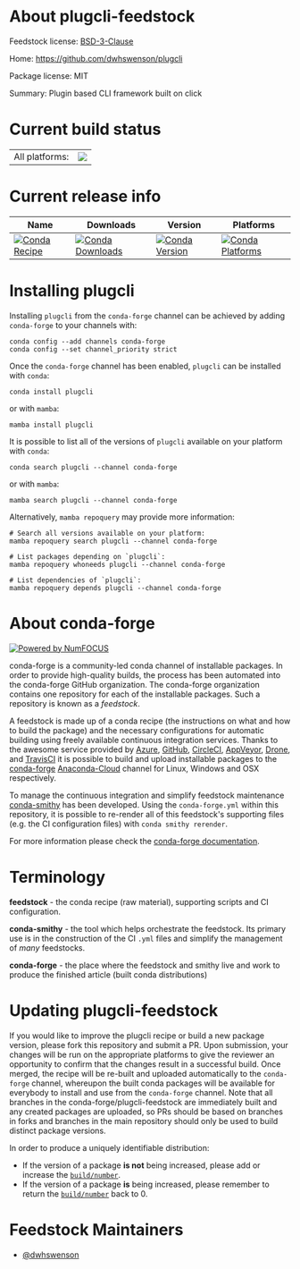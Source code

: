 About plugcli-feedstock
=======================

Feedstock license: [BSD-3-Clause](https://github.com/conda-forge/plugcli-feedstock/blob/main/LICENSE.txt)

Home: https://github.com/dwhswenson/plugcli

Package license: MIT

Summary: Plugin based CLI framework built on click

Current build status
====================


<table><tr><td>All platforms:</td>
    <td>
      <a href="https://dev.azure.com/conda-forge/feedstock-builds/_build/latest?definitionId=15596&branchName=main">
        <img src="https://dev.azure.com/conda-forge/feedstock-builds/_apis/build/status/plugcli-feedstock?branchName=main">
      </a>
    </td>
  </tr>
</table>

Current release info
====================

| Name | Downloads | Version | Platforms |
| --- | --- | --- | --- |
| [![Conda Recipe](https://img.shields.io/badge/recipe-plugcli-green.svg)](https://anaconda.org/conda-forge/plugcli) | [![Conda Downloads](https://img.shields.io/conda/dn/conda-forge/plugcli.svg)](https://anaconda.org/conda-forge/plugcli) | [![Conda Version](https://img.shields.io/conda/vn/conda-forge/plugcli.svg)](https://anaconda.org/conda-forge/plugcli) | [![Conda Platforms](https://img.shields.io/conda/pn/conda-forge/plugcli.svg)](https://anaconda.org/conda-forge/plugcli) |

Installing plugcli
==================

Installing `plugcli` from the `conda-forge` channel can be achieved by adding `conda-forge` to your channels with:

```
conda config --add channels conda-forge
conda config --set channel_priority strict
```

Once the `conda-forge` channel has been enabled, `plugcli` can be installed with `conda`:

```
conda install plugcli
```

or with `mamba`:

```
mamba install plugcli
```

It is possible to list all of the versions of `plugcli` available on your platform with `conda`:

```
conda search plugcli --channel conda-forge
```

or with `mamba`:

```
mamba search plugcli --channel conda-forge
```

Alternatively, `mamba repoquery` may provide more information:

```
# Search all versions available on your platform:
mamba repoquery search plugcli --channel conda-forge

# List packages depending on `plugcli`:
mamba repoquery whoneeds plugcli --channel conda-forge

# List dependencies of `plugcli`:
mamba repoquery depends plugcli --channel conda-forge
```


About conda-forge
=================

[![Powered by
NumFOCUS](https://img.shields.io/badge/powered%20by-NumFOCUS-orange.svg?style=flat&colorA=E1523D&colorB=007D8A)](https://numfocus.org)

conda-forge is a community-led conda channel of installable packages.
In order to provide high-quality builds, the process has been automated into the
conda-forge GitHub organization. The conda-forge organization contains one repository
for each of the installable packages. Such a repository is known as a *feedstock*.

A feedstock is made up of a conda recipe (the instructions on what and how to build
the package) and the necessary configurations for automatic building using freely
available continuous integration services. Thanks to the awesome service provided by
[Azure](https://azure.microsoft.com/en-us/services/devops/), [GitHub](https://github.com/),
[CircleCI](https://circleci.com/), [AppVeyor](https://www.appveyor.com/),
[Drone](https://cloud.drone.io/welcome), and [TravisCI](https://travis-ci.com/)
it is possible to build and upload installable packages to the
[conda-forge](https://anaconda.org/conda-forge) [Anaconda-Cloud](https://anaconda.org/)
channel for Linux, Windows and OSX respectively.

To manage the continuous integration and simplify feedstock maintenance
[conda-smithy](https://github.com/conda-forge/conda-smithy) has been developed.
Using the ``conda-forge.yml`` within this repository, it is possible to re-render all of
this feedstock's supporting files (e.g. the CI configuration files) with ``conda smithy rerender``.

For more information please check the [conda-forge documentation](https://conda-forge.org/docs/).

Terminology
===========

**feedstock** - the conda recipe (raw material), supporting scripts and CI configuration.

**conda-smithy** - the tool which helps orchestrate the feedstock.
                   Its primary use is in the construction of the CI ``.yml`` files
                   and simplify the management of *many* feedstocks.

**conda-forge** - the place where the feedstock and smithy live and work to
                  produce the finished article (built conda distributions)


Updating plugcli-feedstock
==========================

If you would like to improve the plugcli recipe or build a new
package version, please fork this repository and submit a PR. Upon submission,
your changes will be run on the appropriate platforms to give the reviewer an
opportunity to confirm that the changes result in a successful build. Once
merged, the recipe will be re-built and uploaded automatically to the
`conda-forge` channel, whereupon the built conda packages will be available for
everybody to install and use from the `conda-forge` channel.
Note that all branches in the conda-forge/plugcli-feedstock are
immediately built and any created packages are uploaded, so PRs should be based
on branches in forks and branches in the main repository should only be used to
build distinct package versions.

In order to produce a uniquely identifiable distribution:
 * If the version of a package **is not** being increased, please add or increase
   the [``build/number``](https://docs.conda.io/projects/conda-build/en/latest/resources/define-metadata.html#build-number-and-string).
 * If the version of a package **is** being increased, please remember to return
   the [``build/number``](https://docs.conda.io/projects/conda-build/en/latest/resources/define-metadata.html#build-number-and-string)
   back to 0.

Feedstock Maintainers
=====================

* [@dwhswenson](https://github.com/dwhswenson/)

